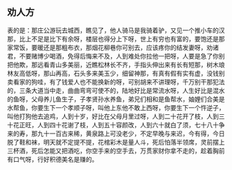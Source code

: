 劝人方
-----------------

表的是：那庄公游玩去城西，瞧见了，他人骑马是我骑着驴，又见一个推小车的汉那，比上不足是比下有余呀，楼层也得分上下呀，世上有穷也有富的，要饱还是那家常饭，要暖还是那粗布衣，那烟花柳巷你可别去，应该疼你的结发妻呀，劝诸君，不要赌博少喝酒，免得后悔来不及，人到难处你拉他一把呀，人要是急了你别把他欺，那远看青山多美丽，近瞧松林长不齐，手指头伸出来有长有短那，树木琅林友高低呀，那山再高，石头多来美玉少，细留神那，有真有假有实有虚，没钱别卖看家的狗哇，有了钱爱人也不能换新的呀，可别胡来不讲理呀，千万别干那犯法的，三条大道当中走，曲曲弯弯可使不的，陆地好比是常流水呀，人生好比是混水的鱼呀，父母养儿鱼生子，子孝贤孙水养鱼，弟兄们相和是鱼帮水，妯娌们合美是水帮鱼，你要生下一个孝顺子呀，叫他上东他不敢上西呀，你要生下一个忤逆子，叫他打狗他去追鸡，人到十岁，好比在父母月里过呀，人到二十花开了枝，人到三十花正旺，人到四十花谢了枝，人到五十容颜改，人到六十就白了须，七十八十争来的寿，那九十一百古来稀，黄泉路上可没老少，不定早晚与来迟，今有得，今日脱了鞋和袜，明天就不定提不提，花棺彩木是量人斗，死后怕落半领席，灵前摆上三杯酒，死后怎能又把酒吃，你空手来的空手去，万贯家财你拿不走的，趁着胸前有口气呀，行好积德美名是赚的。



